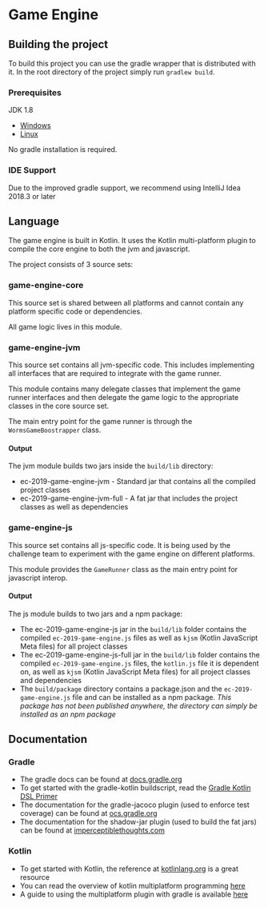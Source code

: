 # Game Engine

## Building the project

To build this project you can use the gradle wrapper that is distributed with it. 
In the root directory of the project simply run `gradlew build`.

### Prerequisites

JDK 1.8
  - [Windows](https://www.oracle.com/technetwork/java/javase/downloads/jdk8-downloads-2133151.html)
  - [Linux](https://openjdk.java.net/install/)
  
No gradle installation is required.

### IDE Support
Due to the improved gradle support, we recommend using IntelliJ Idea 2018.3 or later 

## Language

The game engine is built in Kotlin. It uses the Kotlin multi-platform plugin to compile the core engine to both the jvm and javascript. 
 
The project consists of 3 source sets:

### game-engine-core
This source set is shared between all platforms and cannot contain any platform specific code or dependencies.  

All game logic lives in this module. 

### game-engine-jvm
This source set contains all jvm-specific code. This includes implementing all interfaces that are required to integrate 
with the game runner.

This module contains many delegate classes that implement the game runner interfaces and then delegate the game logic to the appropriate
classes in the core source set.

The main entry point for the game runner is through the `WormsGameBoostrapper` class. 

#### Output
The jvm module builds two jars inside the `build/lib` directory: 
* ec-2019-game-engine-jvm - Standard jar that contains all the compiled project classes
* ec-2019-game-engine-jvm-full - A fat jar that includes the project classes as well as dependencies
  
### game-engine-js
This source set contains all js-specific code. It is being used by the challenge team to experiment with the game engine on different platforms.

This module provides the `GameRunner` class as the main entry point for javascript interop. 

#### Output
The js module builds to two jars and a npm package:
* The ec-2019-game-engine-js jar in the `build/lib` folder contains the compiled `ec-2019-game-engine.js` files as well 
as `kjsm` (Kotlin JavaScript Meta files) for all project classes
* The ec-2019-game-engine-js-full jar in the `build/lib` folder contains the compiled `ec-2019-game-engine.js` files, the `kotlin.js` file it is dependent on, 
 as well as `kjsm` (Kotlin JavaScript Meta files) for all project classes and dependencies
* The `build/package` directory contains a package.json and the `ec-2019-game-engine.js` file and can be installed as a 
 npm package. *This package has not been published anywhere, the directory can simply be installed as an npm package* 

## Documentation 
### Gradle
* The gradle docs can be found at [docs.gradle.org](https://docs.gradle.org/current/userguide/userguide.html)
* To get started with the gradle-kotlin buildscript, read the [Gradle Kotlin DSL Primer](https://docs.gradle.org/current/userguide/kotlin_dsl.html)
* The documentation for the gradle-jacoco plugin (used to enforce test coverage) can be found at [ocs.gradle.org](https://docs.gradle.org/current/userguide/jacoco_plugin.html)
* The documentation for the shadow-jar plugin (used to build the fat jars) can be found at [imperceptiblethoughts.com](https://imperceptiblethoughts.com/shadow/introduction/)

### Kotlin
 * To get started with Kotlin, the reference at [kotlinlang.org](https://kotlinlang.org/docs/reference/) is a great resource
 * You can read the overview of kotlin multiplatform programming [here](https://kotlinlang.org/docs/reference/multiplatform.html)
 * A guide to using the multiplatform plugin with gradle is available [here](https://kotlinlang.org/docs/reference/building-mpp-with-gradle.html)